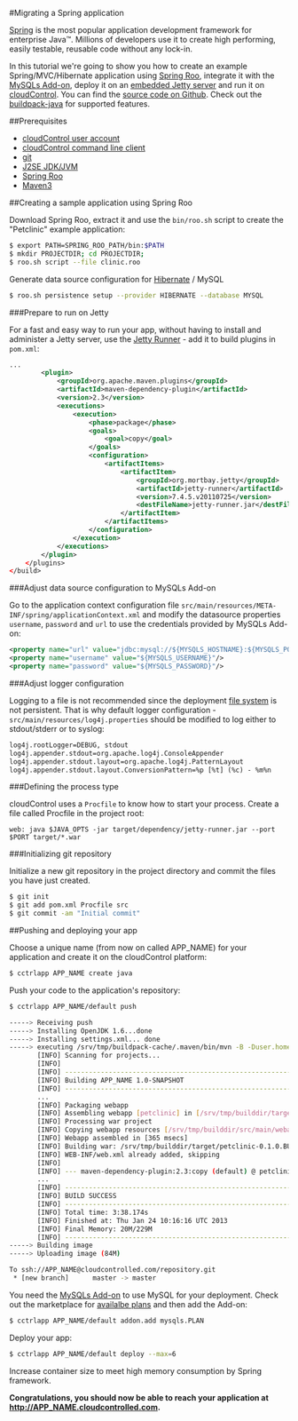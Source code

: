 #Migrating a Spring application

[Spring](http://www.springsource.org/) is the most popular application development framework for enterprise Java™. Millions of developers use it to create high performing, easily testable, reusable code without any lock-in.

In this tutorial we're going to show you how to create an example Spring/MVC/Hibernate application using [Spring Roo](http://www.springsource.org/spring-roo), integrate it with the [MySQLs Add-on](https://www.cloudcontrol.com/add-ons/mysqls), deploy it on an [embedded Jetty server](http://jetty.codehaus.org/jetty/) and run it on [cloudControl](https://www.cloudcontrol.com/). You can find the [source code on Github](https://github.com/cloudControl/java-spring-hibernate-example-app). Check out the [buildpack-java](https://github.com/cloudControl/buildpack-java) for supported features.

##Prerequisites
 * [cloudControl user account](https://github.com/cloudControl/documentation/blob/master/Platform%20Documentation.md#user-accounts)
 * [cloudControl command line client](https://github.com/cloudControl/documentation/blob/master/Platform%20Documentation.md#command-line-client-web-console-and-api)
 * [git](https://help.github.com/articles/set-up-git)
 * [J2SE JDK/JVM](http://www.oracle.com/technetwork/java/javase/downloads/index.html)
 * [Spring Roo](http://www.springsource.org/spring-roo)
 * [Maven3](http://maven.apache.org/download.html)

##Creating a sample application using Spring Roo

Download Spring Roo, extract it and use the `bin/roo.sh` script to create the "Petclinic" example application:

~~~bash
$ export PATH=SPRING_ROO_PATH/bin:$PATH
$ mkdir PROJECTDIR; cd PROJECTDIR;
$ roo.sh script --file clinic.roo
~~~

Generate data source configuration for [Hibernate](http://www.hibernate.org/) / MySQL

~~~bash
$ roo.sh persistence setup --provider HIBERNATE --database MYSQL
~~~

###Prepare to run on Jetty

For a fast and easy way to run your app, without having to install and administer a Jetty server, use the [Jetty Runner](http://wiki.eclipse.org/Jetty/Howto/Using_Jetty_Runner) - add it to build plugins in `pom.xml`:

~~~xml
...
        <plugin>
            <groupId>org.apache.maven.plugins</groupId>
            <artifactId>maven-dependency-plugin</artifactId>
            <version>2.3</version>
            <executions>
                <execution>
                    <phase>package</phase>
                    <goals>
                        <goal>copy</goal>
                    </goals>
                    <configuration>
                        <artifactItems>
                            <artifactItem>
                                <groupId>org.mortbay.jetty</groupId>
                                <artifactId>jetty-runner</artifactId>
                                <version>7.4.5.v20110725</version>
                                <destFileName>jetty-runner.jar</destFileName>
                            </artifactItem>
                        </artifactItems>
                    </configuration>
                </execution>
            </executions>
        </plugin>
    </plugins>
</build>
~~~

###Adjust data source configuration to MySQLs Add-on

Go to the application context configuration file `src/main/resources/META-INF/spring/applicationContext.xml` and modify the datasource properties `username`, `password` and `url` to use the credentials provided by MySQLs Add-on:

~~~xml
<property name="url" value="jdbc:mysql://${MYSQLS_HOSTNAME}:${MYSQLS_PORT}/${MYSQLS_DATABASE}"/>
<property name="username" value="${MYSQLS_USERNAME}"/>
<property name="password" value="${MYSQLS_PASSWORD}"/>
~~~

###Adjust logger configuration

Logging to a file is not recommended since the deployment [file system](https://www.cloudcontrol.com/dev-center/Platform%20Documentation#non-persistent-filesystem) is not persistent. That is why default logger configuration - `src/main/resources/log4j.properties` should be modified to log either to stdout/stderr or to syslog:

~~~xml
log4j.rootLogger=DEBUG, stdout
log4j.appender.stdout=org.apache.log4j.ConsoleAppender
log4j.appender.stdout.layout=org.apache.log4j.PatternLayout
log4j.appender.stdout.layout.ConversionPattern=%p [%t] (%c) - %m%n
~~~

###Defining the process type

cloudControl uses a `Procfile` to know how to start your process. Create a file called Procfile in the project root:

~~~
web: java $JAVA_OPTS -jar target/dependency/jetty-runner.jar --port $PORT target/*.war
~~~

###Initializing git repository

Initialize a new git repository in the project directory and commit the files you have just created.

~~~bash
$ git init
$ git add pom.xml Procfile src
$ git commit -am "Initial commit"
~~~

##Pushing and deploying your app

Choose a unique name (from now on called APP_NAME) for your application and create it on the cloudControl platform:

~~~bash
$ cctrlapp APP_NAME create java
~~~

Push your code to the application's repository:

~~~bash
$ cctrlapp APP_NAME/default push

-----> Receiving push
-----> Installing OpenJDK 1.6...done
-----> Installing settings.xml... done
-----> executing /srv/tmp/buildpack-cache/.maven/bin/mvn -B -Duser.home=/srv/tmp/builddir -Dmaven.repo.local=/srv/tmp/buildpack-cache/.m2/repository -s /srv/tmp/buildpack-cache/.m2/settings.xml -DskipTests=true clean install
       [INFO] Scanning for projects...
       [INFO]
       [INFO] ------------------------------------------------------------------------
       [INFO] Building APP_NAME 1.0-SNAPSHOT
       [INFO] ------------------------------------------------------------------------
       ...
       [INFO] Packaging webapp
       [INFO] Assembling webapp [petclinic] in [/srv/tmp/builddir/target/petclinic-0.1.0.BUILD-SNAPSHOT]
       [INFO] Processing war project
       [INFO] Copying webapp resources [/srv/tmp/builddir/src/main/webapp]
       [INFO] Webapp assembled in [365 msecs]
       [INFO] Building war: /srv/tmp/builddir/target/petclinic-0.1.0.BUILD-SNAPSHOT.war
       [INFO] WEB-INF/web.xml already added, skipping
       [INFO]
       [INFO] --- maven-dependency-plugin:2.3:copy (default) @ petclinic ---
       ...
       [INFO] ------------------------------------------------------------------------
       [INFO] BUILD SUCCESS
       [INFO] ------------------------------------------------------------------------
       [INFO] Total time: 3:38.174s
       [INFO] Finished at: Thu Jan 24 10:16:16 UTC 2013
       [INFO] Final Memory: 20M/229M
       [INFO] ------------------------------------------------------------------------
-----> Building image
-----> Uploading image (84M)

To ssh://APP_NAME@cloudcontrolled.com/repository.git
 * [new branch]      master -> master
~~~

You need the [MySQLs Add-on](https://www.cloudcontrol.com/dev-center/Add-on%20Documentation/Data%20Storage/MySQLs) to use MySQL for your deployment. Check out the marketplace for [availalbe plans](https://www.cloudcontrol.com/add-ons/mysqls) and then add the Add-on:

~~~bash
$ cctrlapp APP_NAME/default addon.add mysqls.PLAN
~~~

Deploy your app:

~~~bash
$ cctrlapp APP_NAME/default deploy --max=6
~~~

Increase container size to meet high memory consumption by Spring framework.

**Congratulations, you should now be able to reach your application at http://APP_NAME.cloudcontrolled.com.**
